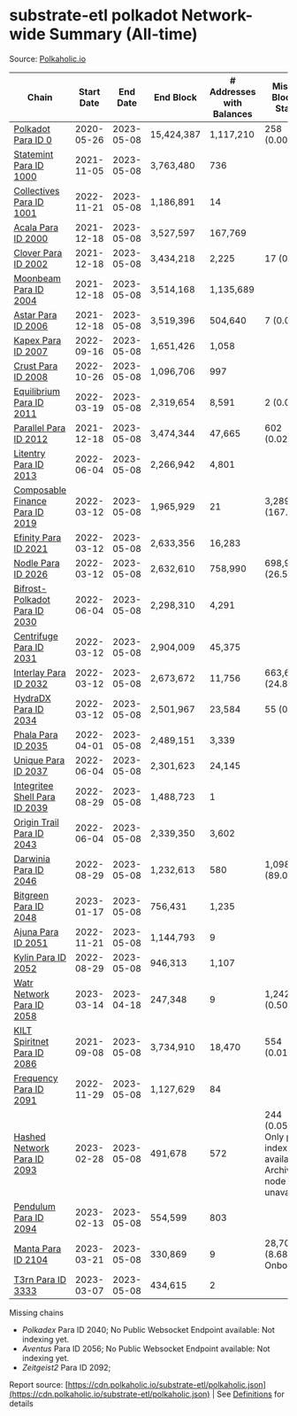 # substrate-etl polkadot Network-wide Summary (All-time)

Source: [Polkaholic.io](https://polkaholic.io)


| Chain            | Start Date | End Date | End Block | # Addresses with Balances | Missing Blocks / Status |
| ---------------- | ---------- | ---------| --------- | ------------------------- | ----------------------- |
| [Polkadot Para ID 0](/polkadot/0-polkadot) | 2020-05-26 | 2023-05-08 | 15,424,387 |  1,117,210 | 258 (0.00%)  |
| [Statemint Para ID 1000](/polkadot/1000-statemint) | 2021-11-05 | 2023-05-08 | 3,763,480 |  736 |    |
| [Collectives Para ID 1001](/polkadot/1001-collectives) | 2022-11-21 | 2023-05-08 | 1,186,891 |  14 |    |
| [Acala Para ID 2000](/polkadot/2000-acala) | 2021-12-18 | 2023-05-08 | 3,527,597 |  167,769 |    |
| [Clover Para ID 2002](/polkadot/2002-clover) | 2021-12-18 | 2023-05-08 | 3,434,218 |  2,225 | 17 (0.00%)  |
| [Moonbeam Para ID 2004](/polkadot/2004-moonbeam) | 2021-12-18 | 2023-05-08 | 3,514,168 |  1,135,689 |    |
| [Astar Para ID 2006](/polkadot/2006-astar) | 2021-12-18 | 2023-05-08 | 3,519,396 |  504,640 | 7 (0.00%)  |
| [Kapex Para ID 2007](/polkadot/2007-kapex) | 2022-09-16 | 2023-05-08 | 1,651,426 |  1,058 |    |
| [Crust Para ID 2008](/polkadot/2008-crust) | 2022-10-26 | 2023-05-08 | 1,096,706 |  997 |    |
| [Equilibrium Para ID 2011](/polkadot/2011-equilibrium) | 2022-03-19 | 2023-05-08 | 2,319,654 |  8,591 | 2 (0.00%)  |
| [Parallel Para ID 2012](/polkadot/2012-parallel) | 2021-12-18 | 2023-05-08 | 3,474,344 |  47,665 | 602 (0.02%)  |
| [Litentry Para ID 2013](/polkadot/2013-litentry) | 2022-06-04 | 2023-05-08 | 2,266,942 |  4,801 |    |
| [Composable Finance Para ID 2019](/polkadot/2019-composable) | 2022-03-12 | 2023-05-08 | 1,965,929 |  21 | 3,289,654 (167.33%)  |
| [Efinity Para ID 2021](/polkadot/2021-efinity) | 2022-03-12 | 2023-05-08 | 2,633,356 |  16,283 |    |
| [Nodle Para ID 2026](/polkadot/2026-nodle) | 2022-03-12 | 2023-05-08 | 2,632,610 |  758,990 | 698,978 (26.55%)  |
| [Bifrost-Polkadot Para ID 2030](/polkadot/2030-bifrost-dot) | 2022-06-04 | 2023-05-08 | 2,298,310 |  4,291 |    |
| [Centrifuge Para ID 2031](/polkadot/2031-centrifuge) | 2022-03-12 | 2023-05-08 | 2,904,009 |  45,375 |    |
| [Interlay Para ID 2032](/polkadot/2032-interlay) | 2022-03-12 | 2023-05-08 | 2,673,672 |  11,756 | 663,696 (24.82%)  |
| [HydraDX Para ID 2034](/polkadot/2034-hydradx) | 2022-03-12 | 2023-05-08 | 2,501,967 |  23,584 | 55 (0.00%)  |
| [Phala Para ID 2035](/polkadot/2035-phala) | 2022-04-01 | 2023-05-08 | 2,489,151 |  3,339 |    |
| [Unique Para ID 2037](/polkadot/2037-unique) | 2022-06-04 | 2023-05-08 | 2,301,623 |  24,145 |    |
| [Integritee Shell Para ID 2039](/polkadot/2039-integritee-shell) | 2022-08-29 | 2023-05-08 | 1,488,723 |  1 |    |
| [Origin Trail Para ID 2043](/polkadot/2043-origintrail) | 2022-06-04 | 2023-05-08 | 2,339,350 |  3,602 |    |
| [Darwinia Para ID 2046](/polkadot/2046-darwinia) | 2022-08-29 | 2023-05-08 | 1,232,613 |  580 | 1,098,057 (89.08%)  |
| [Bitgreen Para ID 2048](/polkadot/2048-bitgreen) | 2023-01-17 | 2023-05-08 | 756,431 |  1,235 |    |
| [Ajuna Para ID 2051](/polkadot/2051-ajuna) | 2022-11-21 | 2023-05-08 | 1,144,793 |  9 |    |
| [Kylin Para ID 2052](/polkadot/2052-kylin) | 2022-08-29 | 2023-05-08 | 946,313 |  1,107 |    |
| [Watr Network Para ID 2058](/polkadot/2058-watr) | 2023-03-14 | 2023-04-18 | 247,348 |  9 | 1,242 (0.50%)  |
| [KILT Spiritnet Para ID 2086](/polkadot/2086-kilt) | 2021-09-08 | 2023-05-08 | 3,734,910 |  18,470 | 554 (0.01%)  |
| [Frequency Para ID 2091](/polkadot/2091-frequency) | 2022-11-29 | 2023-05-08 | 1,127,629 |  84 |    |
| [Hashed Network Para ID 2093](/polkadot/2093-hashed) | 2023-02-28 | 2023-05-08 | 491,678 |  572 | 244 (0.05%) Only partial index available: Archive node unavailable |
| [Pendulum Para ID 2094](/polkadot/2094-pendulum) | 2023-02-13 | 2023-05-08 | 554,599 |  803 |    |
| [Manta Para ID 2104](/polkadot/2104-manta) | 2023-03-21 | 2023-05-08 | 330,869 |  9 | 28,703 (8.68%) Onboarding |
| [T3rn Para ID 3333](/polkadot/3333-t3rn) | 2023-03-07 | 2023-05-08 | 434,615 |  2 |    |

Missing chains


* *Polkadex* Para ID 2040; No Public Websocket Endpoint available: Not indexing yet.
* *Aventus* Para ID 2056; No Public Websocket Endpoint available: Not indexing yet.
* *Zeitgeist2* Para ID 2092; 

Report source: [https://cdn.polkaholic.io/substrate-etl/polkaholic.json](https://cdn.polkaholic.io/substrate-etl/polkaholic.json) | See [Definitions](/DEFINITIONS.md) for details

